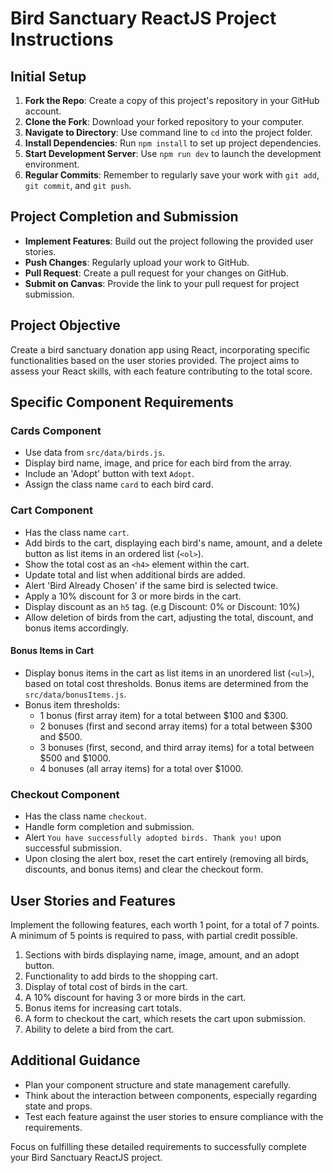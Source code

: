 # Bird Sanctuary ReactJS Project Instructions

## Initial Setup

1. **Fork the Repo**: Create a copy of this project's repository in your GitHub account.
2. **Clone the Fork**: Download your forked repository to your computer.
3. **Navigate to Directory**: Use command line to `cd` into the project folder.
4. **Install Dependencies**: Run `npm install` to set up project dependencies.
5. **Start Development Server**: Use `npm run dev` to launch the development environment.
6. **Regular Commits**: Remember to regularly save your work with `git add`, `git commit`, and `git push`.

## Project Completion and Submission

- **Implement Features**: Build out the project following the provided user stories.
- **Push Changes**: Regularly upload your work to GitHub.
- **Pull Request**: Create a pull request for your changes on GitHub.
- **Submit on Canvas**: Provide the link to your pull request for project submission.

## Project Objective

Create a bird sanctuary donation app using React, incorporating specific functionalities based on the user stories provided. The project aims to assess your React skills, with each feature contributing to the total score.

## Specific Component Requirements

### Cards Component

- Use data from `src/data/birds.js`.
- Display bird name, image, and price for each bird from the array.
- Include an 'Adopt' button with text `Adopt`.
- Assign the class name `card` to each bird card.

### Cart Component

- Has the class name `cart`.
- Add birds to the cart, displaying each bird's name, amount, and a delete button as list items in an ordered list (`<ol>`).
- Show the total cost as an `<h4>` element within the cart.
- Update total and list when additional birds are added.
- Alert 'Bird Already Chosen' if the same bird is selected twice.
- Apply a 10% discount for 3 or more birds in the cart.
- Display discount as an `h5` tag. (e.g Discount: 0% or Discount: 10%)
- Allow deletion of birds from the cart, adjusting the total, discount, and bonus items accordingly.

#### Bonus Items in Cart

- Display bonus items in the cart as list items in an unordered list (`<ul>`), based on total cost thresholds. Bonus items are determined from the `src/data/bonusItems.js`.
- Bonus item thresholds:
  - 1 bonus (first array item) for a total between $100 and $300.
  - 2 bonuses (first and second array items) for a total between $300 and $500.
  - 3 bonuses (first, second, and third array items) for a total between $500 and $1000.
  - 4 bonuses (all array items) for a total over $1000.

### Checkout Component

- Has the class name `checkout`.
- Handle form completion and submission.
- Alert `You have successfully adopted birds. Thank you!` upon successful submission.
- Upon closing the alert box, reset the cart entirely (removing all birds, discounts, and bonus items) and clear the checkout form.

## User Stories and Features

Implement the following features, each worth 1 point, for a total of 7 points. A minimum of 5 points is required to pass, with partial credit possible.

1. Sections with birds displaying name, image, amount, and an adopt button.
2. Functionality to add birds to the shopping cart.
3. Display of total cost of birds in the cart.
4. A 10% discount for having 3 or more birds in the cart.
5. Bonus items for increasing cart totals.
6. A form to checkout the cart, which resets the cart upon submission.
7. Ability to delete a bird from the cart.

## Additional Guidance

- Plan your component structure and state management carefully.
- Think about the interaction between components, especially regarding state and props.
- Test each feature against the user stories to ensure compliance with the requirements.

Focus on fulfilling these detailed requirements to successfully complete your Bird Sanctuary ReactJS project.
